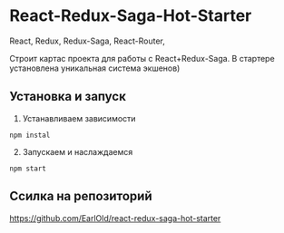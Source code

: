 # React-Redux-Saga-Hot-Starter
React, Redux, Redux-Saga, React-Router,

Строит картас проекта для работы с React+Redux-Saga.
В стартере установлена уникальная система экшенов)

## Установка и запуск
1. Устанавливаем зависимости
```
npm instal
```
2. Запускаем и наслаждаемся
```
npm start
```

## Ссилка на репозиторий
https://github.com/EarlOld/react-redux-saga-hot-starter
